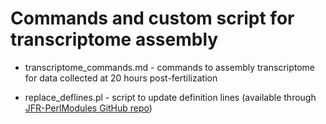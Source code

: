 # Commands and custom script for transcriptome assembly 

* transcriptome_commands.md - commands to assembly transcriptome for data collected at 20 hours post-fertilization

* replace_deflines.pl - script to update definition lines (available through [JFR-PerlModules GitHub repo](https://github.com/josephryan/JFR-PerlModules))
